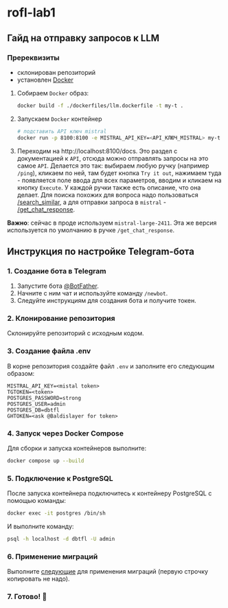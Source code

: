 # rofl-lab1

## Гайд на отправку запросов к LLM

### Пререквизиты
- склонирован репозиторий
- установлен [Docker](https://www.docker.com)

1) Собираем `Docker` образ:
    ```bash
    docker build -f ./dockerfiles/llm.dockerfile -t my-t .
    ```
2) Запускаем `Docker` контейнер
    ```bash
   # подставить API ключ mistral
    docker run -p 8100:8100 -e MISTRAL_API_KEY=<API_КЛЮЧ_MISTRAL> my-t
    ```
3) Переходим на http://localhost:8100/docs. Это раздел с документацией к `API`, отсюда можно отправлять
запросы на это самое `API`. Делается это так: выбираем любую ручку (например `/ping`), кликаем по ней, там
будет кнопка `Try it out`, нажимаем туда - появляется поле ввода для всех параметров, вводим и кликаем на кнопку
`Execute`. У каждой ручки также есть описание, что она делает. Для поиска похожих для вопроса надо пользоваться
[/search_similar](http://0.0.0.0:8100/docs#/Questions/api_search_similar_search_similar_post), а для отправки запроса
в `mistral` - [/get_chat_response](http://0.0.0.0:8100/docs#/Questions/api_get_chat_response_get_chat_response_post).

**Важно**: сейчас в проде используем `mistral-large-2411`. Эта же версия
используется по умолчанию в ручке `/get_chat_response`.

## Инструкция по настройке Telegram-бота

### 1. Создание бота в Telegram
1. Запустите бота [@BotFather](https://t.me/BotFather).
2. Начните с ним чат и используйте команду `/newbot`.
3. Следуйте инструкциям для создания бота и получите токен.

### 2. Клонирование репозитория
Склонируйте репозиторий с исходным кодом.

### 3. Создание файла .env
В корне репозитория создайте файл `.env` и заполните его следующим образом:

```
MISTRAL_API_KEY=<mistal token>
TGTOKEN=<token>
POSTGRES_PASSWORD=strong
POSTGRES_USER=admin
POSTGRES_DB=dbtfl
GHTOKEN=<ask @Baldislayer for token>
```

### 4. Запуск через Docker Compose
Для сборки и запуска контейнеров выполните:

```bash
docker compose up --build
```

### 5. Подключение к PostgreSQL
После запуска контейнера подключитесь к контейнeру PostgreSQL с помощью команды:

```bash
docker exec -it postgres /bin/sh
```

И выполните команду:
```bash
psql -h localhost -d dbtfl -U admin
```

### 6. Применение миграций
Выполните [следующие](https://github.com/BaldiSlayer/rofl-lab1/blob/main/postgresql/final_schema.sql) для применения миграций (первую строчку копировать не надо).

### 7. Готово! 🎉
